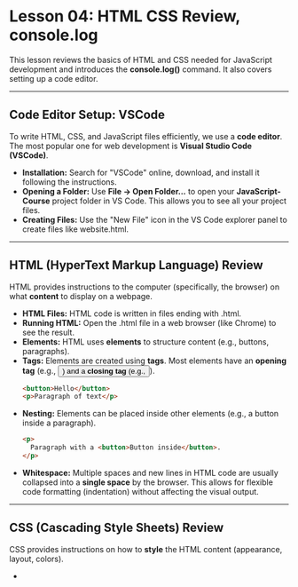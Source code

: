 # Lesson 04: HTML CSS Review, console.log

This lesson reviews the basics of HTML and CSS needed for JavaScript development and introduces the **console.log()** command. It also covers setting up a code editor.

---

## Code Editor Setup: VSCode

To write HTML, CSS, and JavaScript files efficiently, we use a **code editor**. The most popular one for web development is **Visual Studio Code (VSCode)**.

* **Installation:** Search for "VSCode" online, download, and install it following the instructions.
* **Opening a Folder:** Use **File -> Open Folder...** to open your **JavaScript-Course** project folder in VS Code. This allows you to see all your project files.
* **Creating Files:** Use the "New File" icon in the VS Code explorer panel to create files like website.html.

---

## HTML (HyperText Markup Language) Review

HTML provides instructions to the computer (specifically, the browser) on what **content** to display on a webpage.

* **HTML Files:** HTML code is written in files ending with .html.
* **Running HTML:** Open the .html file in a web browser (like Chrome) to see the result.
* **Elements:** HTML uses **elements** to structure content (e.g., buttons, paragraphs).
* **Tags:** Elements are created using **tags**. Most elements have an **opening tag** (e.g., **<button>**) and a **closing tag** (e.g., **</button>**).
    ```html
    <button>Hello</button>
    <p>Paragraph of text</p>
    ```
* **Nesting:** Elements can be placed inside other elements (e.g., a button inside a paragraph).
    ```html
    <p>
      Paragraph with a <button>Button inside</button>.
    </p>
    ```
* **Whitespace:** Multiple spaces and new lines in HTML code are usually collapsed into a **single space** by the browser. This allows for flexible code formatting (indentation) without affecting the visual output.

---

## CSS (Cascading Style Sheets) Review

CSS provides instructions on how to **style** the HTML content (appearance, layout, colors).

* **<style> Element:** CSS code can be placed inside a **<style>** element within the **<head>** section of an HTML file.
    ```html
    <head>
      <style>
        /* CSS code goes here */
      </style>
    </head>
    ```
* **CSS Rules:** CSS consists of rules that select elements and apply styles.
    ```css
    /* Selects all <button> elements */
    button {
      background-color: red; /* Property: value */
      color: white;
      border: none; /* Removes the default border */
    }
    ```
* **Syntax:**
    * **Selector:** Specifies which element(s) to style (e.g., *button*).
    * **Declaration Block:** Curly braces *{}* containing style declarations.
    * **Declaration:** A **property** (what to change, e.g., *background-color*) and a **value** (what to change it to, e.g., *red*), separated by a colon *:*, ending with a semicolon *;*.

---

## HTML Attributes

**Attributes** provide additional information or modify the behavior of an HTML element. They are always added to the **opening tag**.

* **Syntax:** *attributeName="value"* (Note: no spaces around *=*).
    ```html
    <button title="Tooltip message">Hover over me</button>
    ```
* **Title Attribute:** Adds a tooltip that appears when hovering over the element.
* **Class Attribute:** Assigns one or more **class names** (labels) to an element. This is crucial for selecting specific elements with CSS or JavaScript.
    ```html
    <button class="red-button">Red</button>
    <button class="yellow-button">Yellow</button>
    ```
    * **CSS Class Selector:** In CSS, select elements by class using a dot (.) followed by the class name.
        ```css
        .red-button {
          background-color: red;
        }
        .yellow-button {
          background-color: yellow;
        }
        ```

---

## Basic HTML Structure

It's best practice to structure HTML files consistently:

```html
<!DOCTYPE html> <html>
  <head>
    <title>Page Title</title> <style>
      /* CSS styles */
    </style>
  </head>
  <body>
    <button>Click</button>
    <p>Paragraph</p>

    <script>
      // JavaScript code
    </script>
  </body>
</html>
````

  * **<!DOCTYPE html>:** Essential declaration for modern HTML.
  * **<html>:** Root element, contains everything else.
  * **<head>:** Contains non-visible information (metadata, title, styles, links to CSS files).
  * **<body>:** Contains all the visible content of the page (buttons, text, images, etc.). JavaScript is usually placed at the **end** of the body.

-----

## Live Server Extension (VS Code)

  * **Purpose:** Automatically refreshes the browser page whenever you save changes to your HTML, CSS, or JS files. This speeds up development.
  * **Installation:** Go to the Extensions view in VS Code, search for "Live Server", and install it.
  * **Usage:** Right-click your HTML file in the VS Code explorer and choose "Open with Live Server".

-----

## Adding JavaScript to a Webpage

There are two primary ways to include JavaScript in an HTML file:

1.  **<script> Element:** Place JavaScript code directly inside <script> tags. It's standard practice to put the <script> tag just before the closing </body> tag. This ensures the HTML content exists before the JavaScript tries to interact with it.

    ```html
    <body>
      <script>
        alert('Hello from script tag!');
      </script>
    </body>
    ```

    The code inside the <script> tag runs when the browser loads the page.

2.  **onclick Attribute (and other event attributes):** Add JavaScript code directly to an HTML element's attribute (like onclick). This code runs only when the specific event occurs (e.g., the button is clicked).

    ```html
    <button onclick="alert('Button clicked!');">Click Me</button>
    ```

-----

## Comments

Comments are notes in the code ignored by the computer, used for explanation or temporarily disabling code.

  * **HTML Comments:** *<!---->*
  * **CSS Comments:** */* Comment text */*
  * **JavaScript Comments:**
      * Single-line: *// Comment text*
      * Multi-line: */* Comment text spanning multiple lines */*

-----

## console.log()

When running JavaScript *from an HTML file* (not directly in the console), results of calculations or expressions are **not automatically displayed**.

  * **Problem:**
    ```javascript
    // Inside a <script> tag:
    2 + 2; // Calculation happens, but result (4) is not shown anywhere
    ```
  * **Solution: console.log()** is a command that **displays values in the browser console**.
    ```javascript
    // Inside a <script> tag:
    console.log(2 + 2); // Displays '4' in the console

    console.log('some' + 'text'); // Displays 'sometext' in the console
    ```

Use console.log() frequently to check values and understand what your code is doing (debugging).

-----

## Lesson 4 Exercises

  * **4a.** Create an HTML file with the basic structure *( <!DOCTYPE>, <html>, <head>, <body> )*. Add a *<title>*.
  * **4b.** Add a *<button>* inside the *<body>*.
  * **4c.** Add a *<p>* (paragraph) element below the button.
  * **4d.** Add some text inside the paragraph.
  * **4e.** Add a second paragraph below the first one.
  * **4f.** Inside the *<head>*, add a *<style>* element.
  * **4g.** In the CSS, make the *<button>* background yellow.
  * **4h.** In the CSS, make the *<button>* text color black.
  * **4i.** Add a *class="js-button"* to the *<button>*.
  * **4j.** Change the CSS selector from *button* to *.js-button**. Verify the style still applies.
  * **4k.** Add a *<script>* tag at the end of the *<body>*. Inside, use *alert('hello');*. Save and check the popup.
  * **4l.** Comment out the *alert('hello');* line.
  * **4m.** Use *console.log('hello');* inside the script. Open the console and check the message.
  * **4n.** Calculate *2 + 2* inside *console.log()*.
  * **4o.** Calculate *10 - 3 * 2* inside *console.log()*. Check the result (order of operations).
  * **4p.** Add an *onclick* attribute to the button. Make it run *console.log('Button clicked!');*. Click the button and check the console.
  * **4q.** Add a second button "Add to cart". Add *onclick="console.log('Added!');"*.
  * **4r.** Add a third button "Buy now". Add *onclick="console.log('Bought!');"*.

-----

## Challenge Exercises

  * **4s.** Create an *index.html* file. Add the basic structure. Set the title to "Challenge Exercises".
  * **4t.** Add the text "Amazon" inside the body.
  * **4u.** Make the "Amazon" text a link that goes to *amazon.com*. Set it to open in a new tab (Hint: research the *<a>* tag and its *href* and *target* attributes).
  * **4v.** Add the text "Back to Google" below the Amazon link. Make it a link to google.com.
  * **4w.** Add the text "Nike Black Running Shoes".
  * **4x.** Below the Nike text, add the price "$109 - in stock.".
  * **4y.** Below the price, add an "Add to Cart" button.
  * **4z.** Below that, add a "Buy now" button.

*(Exercise details adapted from video and common practice)*
